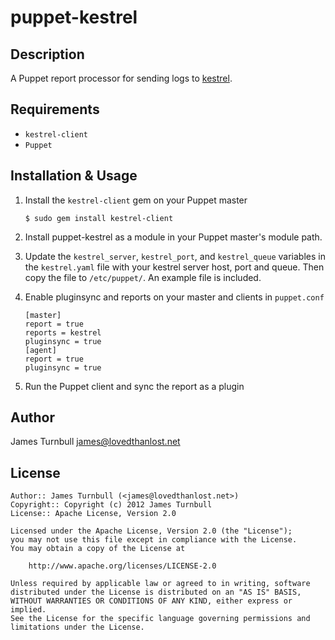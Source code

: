 puppet-kestrel
==============

Description
-----------

A Puppet report processor for sending logs to [kestrel](https://github.com/robey/kestrel).

Requirements
------------

* `kestrel-client`
* `Puppet`

Installation & Usage
--------------------

1.  Install the `kestrel-client` gem on your Puppet master

        $ sudo gem install kestrel-client

2.  Install puppet-kestrel as a module in your Puppet master's module
    path.

3.  Update the `kestrel_server`, `kestrel_port`, and `kestrel_queue` variables in the `kestrel.yaml` file with 
    your kestrel server host, port and queue. Then copy the file to `/etc/puppet/`. An example file is included.

4.  Enable pluginsync and reports on your master and clients in `puppet.conf`

        [master]
        report = true
        reports = kestrel
        pluginsync = true
        [agent]
        report = true
        pluginsync = true

5.  Run the Puppet client and sync the report as a plugin

Author
------

James Turnbull <james@lovedthanlost.net>

License
-------

    Author:: James Turnbull (<james@lovedthanlost.net>)
    Copyright:: Copyright (c) 2012 James Turnbull
    License:: Apache License, Version 2.0

    Licensed under the Apache License, Version 2.0 (the "License");
    you may not use this file except in compliance with the License.
    You may obtain a copy of the License at

        http://www.apache.org/licenses/LICENSE-2.0

    Unless required by applicable law or agreed to in writing, software
    distributed under the License is distributed on an "AS IS" BASIS,
    WITHOUT WARRANTIES OR CONDITIONS OF ANY KIND, either express or implied.
    See the License for the specific language governing permissions and
    limitations under the License.
